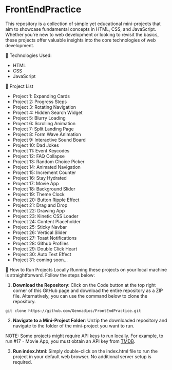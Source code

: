 # FrontEndPractice

This repository is a collection of simple yet educational mini-projects that aim to showcase fundamental concepts in HTML, CSS, and JavaScript. Whether you're new to web development or looking to revisit the basics, these projects offer valuable insights into the core technologies of web development.

:wrench: Technologies Used:
- HTML
- CSS
- JavaScript

:file_folder: Project List
- Project 1: Expanding Cards
- Project 2: Progress Steps
- Project 3: Rotating Navigation
- Project 4: Hidden Search Widget
- Project 5: Blurry Loading
- Project 6: Scrolling Animation
- Project 7: Split Landing Page
- Project 8: Form Wave Animation
- Project 9: Interactive Sound Board
- Project 10: Dad Jokes
- Project 11: Event Keycodes
- Project 12: FAQ Collapse
- Project 13: Random Choice Picker
- Project 14: Animated Navigation
- Project 15: Increment Counter
- Project 16: Stay Hydrated
- Project 17: Movie App
- Project 18: Background Slider
- Project 19: Theme Clock
- Project 20: Button Ripple Effect
- Project 21: Drag and Drop
- Project 22: Drawing App
- Project 23: Kinetic CSS Loader
- Project 24: Content Placeholder
- Project 25: Sticky Navbar
- Project 26: Vertical Slider
- Project 27: Toast Notifications
- Project 28: Github Profiles
- Project 29: Double Click Heart
- Project 30: Auto Text Effect
- Project 31: coming soon...

:rocket: How to Run Projects Locally
Running these projects on your local machine is straightforward. Follow the steps below:

1. **Download the Repository**: Click on the Code button at the top right corner of this GitHub page and download the entire repository as a ZIP file. Alternatively, you can use the command below to clone the repository.

```
git clone https://github.com/Gennadios/FrontEndPractice.git
```

2. **Navigate to a Mini-Project Folder**: Unzip the downloaded repository and navigate to the folder of the mini-project you want to run.

NOTE: Some projects might require API keys to run locally. For example, to run #17 - Movie App, you must obtain an API key from [TMDB](https://www.themoviedb.org/).

3. **Run index.html**: Simply double-click on the index.html file to run the project in your default web browser. No additional server setup is required.
